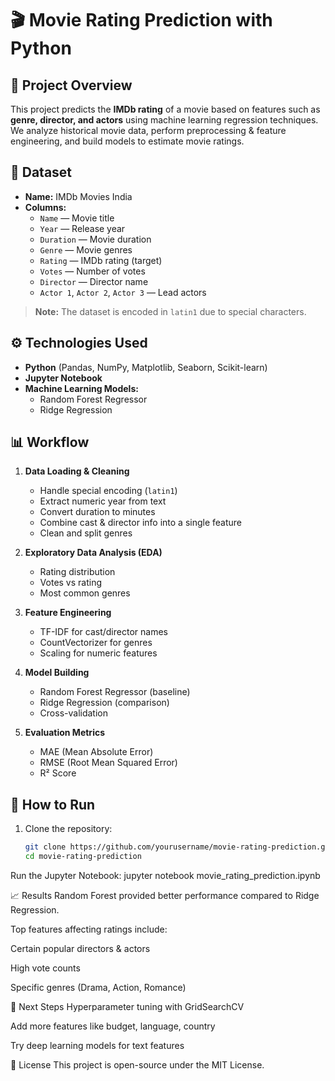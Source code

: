 # 🎬 Movie Rating Prediction with Python

## 📌 Project Overview
This project predicts the **IMDb rating** of a movie based on features such as **genre, director, and actors** using machine learning regression techniques.  
We analyze historical movie data, perform preprocessing & feature engineering, and build models to estimate movie ratings.

## 📂 Dataset
- **Name:** IMDb Movies India
- **Columns:**
  - `Name` — Movie title
  - `Year` — Release year
  - `Duration` — Movie duration
  - `Genre` — Movie genres
  - `Rating` — IMDb rating (target)
  - `Votes` — Number of votes
  - `Director` — Director name
  - `Actor 1`, `Actor 2`, `Actor 3` — Lead actors

> **Note:** The dataset is encoded in `latin1` due to special characters.

## ⚙️ Technologies Used
- **Python** (Pandas, NumPy, Matplotlib, Seaborn, Scikit-learn)
- **Jupyter Notebook**
- **Machine Learning Models:**
  - Random Forest Regressor
  - Ridge Regression

## 📊 Workflow
1. **Data Loading & Cleaning**
   - Handle special encoding (`latin1`)
   - Extract numeric year from text
   - Convert duration to minutes
   - Combine cast & director info into a single feature
   - Clean and split genres

2. **Exploratory Data Analysis (EDA)**
   - Rating distribution
   - Votes vs rating
   - Most common genres

3. **Feature Engineering**
   - TF-IDF for cast/director names
   - CountVectorizer for genres
   - Scaling for numeric features

4. **Model Building**
   - Random Forest Regressor (baseline)
   - Ridge Regression (comparison)
   - Cross-validation

5. **Evaluation Metrics**
   - MAE (Mean Absolute Error)
   - RMSE (Root Mean Squared Error)
   - R² Score

## 🚀 How to Run
1. Clone the repository:
   ```bash
   git clone https://github.com/yourusername/movie-rating-prediction.git
   cd movie-rating-prediction

Run the Jupyter Notebook:
jupyter notebook movie_rating_prediction.ipynb

📈 Results
Random Forest provided better performance compared to Ridge Regression.

Top features affecting ratings include:

Certain popular directors & actors

High vote counts

Specific genres (Drama, Action, Romance)

📌 Next Steps
Hyperparameter tuning with GridSearchCV

Add more features like budget, language, country

Try deep learning models for text features

📜 License
This project is open-source under the MIT License.
